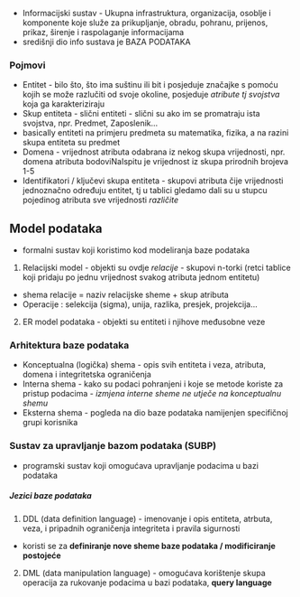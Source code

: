 - Informacijski sustav - Ukupna infrastruktura, organizacija, osoblje i komponente koje služe za prikupljanje, obradu, pohranu, prijenos, prikaz, širenje i raspolaganje informacijama
- središnji dio info sustava je BAZA PODATAKA

### Pojmovi 

- Entitet - bilo što, što ima suštinu ili bit i posjeduje značajke s pomoću  
kojih se može razlučiti od svoje okoline, posjeduje *atribute tj svojstva* koja ga karakteriziraju
- Skup entiteta - slični entiteti - slični su ako im se promatraju ista svojstva, npr. Predmet, Zaposlenik...
- basically entiteti na primjeru predmeta su matematika, fizika, a na razini skupa entiteta su predmet
- Domena -  vrijednost atributa odabrana iz nekog skupa vrijednosti, npr. domena atributa bodoviNaIspitu je vrijednost iz skupa prirodnih brojeva 1-5
- Identifikatori / ključevi skupa entiteta - skupovi atributa čije vrijednosti jednoznačno određuju entitet, tj u tablici gledamo dali su u stupcu pojedinog atributa sve vrijednosti *različite*

## Model podataka

- formalni sustav koji koristimo kod modeliranja baze podataka
1. Relacijski model - objekti su ovdje *relacije* - skupovi n-torki (retci tablice koji pridaju po jednu vrijednost svakog atributa jednom entitetu)
- shema relacije = naziv relacijske sheme + skup atributa
- Operacije : selekcija (sigma), unija, razlika, presjek, projekcija...
2. ER model podataka - objekti su entiteti i njihove međusobne veze

### Arhitektura baze podataka

- Konceptualna (logička) shema - opis svih entiteta i veza, atributa, domena i integritetska ograničenja
- Interna shema - kako su podaci pohranjeni i koje se metode koriste za pristup podacima - *izmjena interne sheme ne utječe na konceptualnu shemu*
- Eksterna shema - pogleda na dio baze podataka namijenjen specifičnoj grupi korisnika

### Sustav za upravljanje bazom podataka (SUBP)

- programski sustav koji omogućava upravljanje podacima u bazi podataka
##### Jezici baze podataka
1. DDL (data definition language) - imenovanje i opis entiteta, atrbuta, veza, i pripadnih ograničenja integriteta i pravila sigurnosti
- koristi se za **definiranje nove sheme baze podataka / modificiranje postojeće**
2. DML (data manipulation language) - omogućava korištenje skupa operacija za rukovanje podacima u bazi podataka, **query language**

